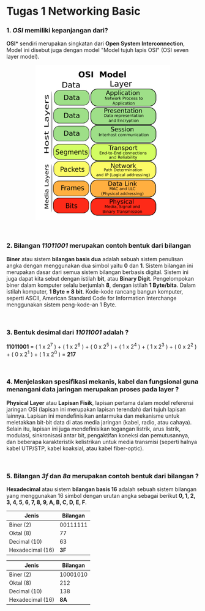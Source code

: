 # Tugas 1 Networking Basic

### 1. ***OSI*** memiliki kepanjangan dari?
**OSI*** sendiri merupakan singkatan dari **Open System Interconnection**, Model ini disebut juga dengan model "Model    tujuh lapis OSI" (OSI seven layer model). <p align="center"><img src="images/osi-model.png" alt="OSI Model" width="350"/></div></p>

<br>

### 2. Bilangan ***11011001*** merupakan contoh bentuk dari bilangan 
**Biner** atau sistem **bilangan basis dua** adalah sebuah sistem penulisan angka dengan menggunakan dua simbol yaitu **0** dan **1**. Sistem bilangan ini merupakan dasar dari semua sistem bilangan berbasis digital. Sistem ini juga dapat kita sebut dengan istilah **bit**, atau **Binary Digit**. Pengelompokan biner dalam komputer selalu berjumlah **8**, dengan istilah **1 Byte/bita**. Dalam istilah komputer, **1 Byte = 8 bit**. Kode-kode rancang bangun komputer, seperti ASCII, American Standard Code for Information Interchange menggunakan sistem peng-kode-an 1 Byte.

<br>

### 3. Bentuk desimal dari ***11011001*** adalah ?  
**11011001** = ( 1 x 2<sup>7</sup> ) + ( 1 x 2<sup>6</sup> ) + ( 0 x 2<sup>5</sup> ) + ( 1 x 2<sup>4</sup> ) + (  1 x 2<sup>3</sup> ) + ( 0 x 2<sup>2</sup> ) + ( 0 x 2<sup>1</sup> ) + ( 1 x 2<sup>0</sup> ) = **217**

<br>

### 4. Menjelaskan spesifikasi mekanis, kabel dan fungsional guna menangani data jaringan merupakan proses pada layer ?  
**Physical Layer** atau **Lapisan Fisik**, lapisan pertama dalam model referensi jaringan OSI (lapisan ini merupakan lapisan terendah) dari tujuh lapisan lainnya. Lapisan ini mendefinisikan antarmuka dan mekanisme untuk meletakkan bit-bit data di atas media jaringan (kabel, radio, atau cahaya). Selain itu, lapisan ini juga mendefinisikan tegangan listrik, arus listrik, modulasi, sinkronisasi antar bit, pengaktifan koneksi dan pemutusannya, dan beberapa karakteristik kelistrikan untuk media transmisi (seperti halnya kabel UTP/STP, kabel koaksial, atau kabel fiber-optic).   

<br>

### 5. Bilangan ***3f*** dan ***8a*** merupakan contoh bentuk dari bilangan ?  
**Hexadecimal** atau sistem **bilangan basis 16** adalah sebuah sistem bilangan yang menggunakan 16 simbol dengan urutan angka sebagai berikut **0, 1, 2, 3, 4, 5, 6, 7, 8, 9, A, B, C, D, E, F**.

Jenis            | Bilangan
---------------- | -------------
Biner (2)        | 00111111
Oktal (8)        | 77
Decimal (10)     | 63
Hexadecimal (16) | **3F**

Jenis            | Bilangan
---------------- | -------------
Biner (2)        | 10001010
Oktal (8)        | 212
Decimal (10)     | 138
Hexadecimal (16) | **8A**

 
